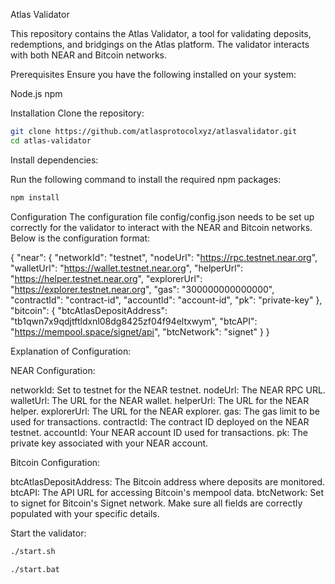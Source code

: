 
Atlas Validator

This repository contains the Atlas Validator, a tool for validating deposits, redemptions, and bridgings on the Atlas platform. The validator interacts with both NEAR and Bitcoin networks.

Prerequisites
Ensure you have the following installed on your system:

Node.js
npm

Installation
Clone the repository:

```bash
git clone https://github.com/atlasprotocolxyz/atlasvalidator.git
cd atlas-validator
```

Install dependencies:

Run the following command to install the required npm packages:

```bash
npm install
```

Configuration
The configuration file config/config.json needs to be set up correctly for the validator to interact with the NEAR and Bitcoin networks. Below is the configuration format:

{
  "near": {
    "networkId": "testnet",
    "nodeUrl": "https://rpc.testnet.near.org",
    "walletUrl": "https://wallet.testnet.near.org",
    "helperUrl": "https://helper.testnet.near.org",
    "explorerUrl": "https://explorer.testnet.near.org",
    "gas": "300000000000000",
    "contractId": "contract-id",
    "accountId": "account-id",
    "pk": "private-key"
  },
  "bitcoin": {
    "btcAtlasDepositAddress": "tb1qwn7x9qdjtftldxnl08dg8425zf04f94eltxwym",
    "btcAPI": "https://mempool.space/signet/api",
    "btcNetwork": "signet"
  }
}

Explanation of Configuration:

NEAR Configuration:

networkId: Set to testnet for the NEAR testnet.
nodeUrl: The NEAR RPC URL.
walletUrl: The URL for the NEAR wallet.
helperUrl: The URL for the NEAR helper.
explorerUrl: The URL for the NEAR explorer.
gas: The gas limit to be used for transactions.
contractId: The contract ID deployed on the NEAR testnet.
accountId: Your NEAR account ID used for transactions.
pk: The private key associated with your NEAR account.

Bitcoin Configuration:

btcAtlasDepositAddress: The Bitcoin address where deposits are monitored.
btcAPI: The API URL for accessing Bitcoin's mempool data.
btcNetwork: Set to signet for Bitcoin's Signet network.
Make sure all fields are correctly populated with your specific details.

Start the validator:

``` bash
./start.sh
```

``` windows
./start.bat
```

